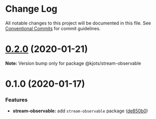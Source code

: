 # Change Log

All notable changes to this project will be documented in this file.
See [Conventional Commits](https://conventionalcommits.org) for commit guidelines.

# [0.2.0](https://github.com/kjots/stream-utils/compare/v0.1.0...v0.2.0) (2020-01-21)

**Note:** Version bump only for package @kjots/stream-observable





# 0.1.0 (2020-01-17)


### Features

* **stream-observable:** add `stream-observable` package ([de850b0](https://github.com/kjots/stream-utils/commit/de850b0e3c848f1d7887f83df94b352a4d1a856f))

